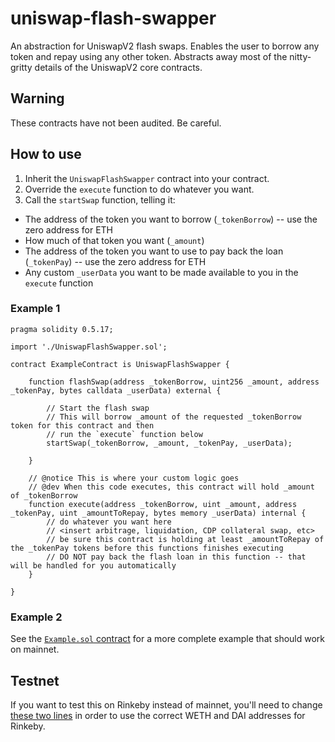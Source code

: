 # uniswap-flash-swapper
An abstraction for UniswapV2 flash swaps.
Enables the user to borrow any token and repay using any other token.
Abstracts away most of the nitty-gritty details of the UniswapV2 core contracts.

## Warning
These contracts have not been audited. Be careful.

## How to use
1. Inherit the `UniswapFlashSwapper` contract into your contract.
2. Override the `execute` function to do whatever you want.
3. Call the `startSwap` function, telling it:
  - The address of the token you want to borrow (`_tokenBorrow`) -- use the zero address for ETH
  - How much of that token you want (`_amount`)
  - The address of the token you want to use to pay back the loan (`_tokenPay`) -- use the zero address for ETH
  - Any custom `_userData` you want to be made available to you in the `execute` function

### Example 1

```
pragma solidity 0.5.17;

import './UniswapFlashSwapper.sol';

contract ExampleContract is UniswapFlashSwapper {

    function flashSwap(address _tokenBorrow, uint256 _amount, address _tokenPay, bytes calldata _userData) external {
        
        // Start the flash swap
        // This will borrow _amount of the requested _tokenBorrow token for this contract and then 
        // run the `execute` function below
        startSwap(_tokenBorrow, _amount, _tokenPay, _userData);
        
    }
    
    // @notice This is where your custom logic goes
    // @dev When this code executes, this contract will hold _amount of _tokenBorrow
    function execute(address _tokenBorrow, uint _amount, address _tokenPay, uint _amountToRepay, bytes memory _userData) internal {
        // do whatever you want here
        // <insert arbitrage, liquidation, CDP collateral swap, etc>
        // be sure this contract is holding at least _amountToRepay of the _tokenPay tokens before this functions finishes executing
        // DO NOT pay back the flash loan in this function -- that will be handled for you automatically
    }
    
}
```

### Example 2

See the [`Example.sol` contract](https://github.com/Austin-Williams/uniswapv2-flash-loan-template/blob/master/Example.sol) for a more complete example that should work on mainnet.

## Testnet
If you want to test this on Rinkeby instead of mainnet, you'll need to change [these two lines](https://github.com/Austin-Williams/uniswap-flash-swapper/blob/master/UniswapFlashSwapper.sol#L12-L13) in order to use the correct WETH and DAI addresses for Rinkeby.
